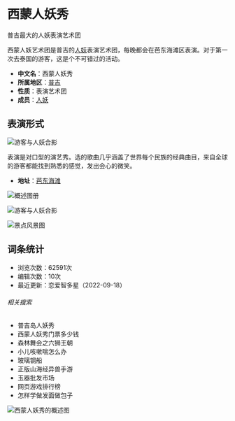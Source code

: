# 西蒙人妖秀

普吉最大的人妖表演艺术团

西蒙人妖艺术团是普吉的[人妖](https://baike.baidu.com/item/%E4%BA%BA%E5%A6%96/6221?fromModule=lemma_inlink)表演艺术团，每晚都会在芭东海滩区表演。对于第一次去泰国的游客，这是个不可错过的活动。

- **中文名**：西蒙人妖秀
- **所属地区**：[普吉](https://baike.baidu.com/item/%E6%99%AE%E5%90%89/7755340?fromModule=lemma_inlink)
- **性质**：表演艺术团
- **成员**：[人妖](https://baike.baidu.com/item/%E4%BA%BA%E5%A6%96/6221?fromModule=lemma_inlink)

## 表演形式

![游客与人妖合影](https://bkimg.cdn.bcebos.com/pic/c2fdfc039245d6884df2a900a3c27d1ed31b24a5?x-bce-process=image/format,f_auto/resize,m_lfit,limit_1,w_440)

表演是对口型的演艺秀。选的歌曲几乎涵盖了世界每个民族的经典曲目，来自全球的游客都能找到熟悉的感觉，发出会心的微笑。

- **地址**：[芭东海滩](https://baike.baidu.com/item/%E8%8A%AD%E4%B8%9C%E6%B5%B7%E6%BB%A9/4837013?fromModule=lemma_inlink)

![概述图册](https://bkimg.cdn.bcebos.com/pic/9c16fdfaaf51f3de35b185c293eef01f3a297910?x-bce-process=image/format,f_auto/resize,m_lfit,limit_1,w_485)

![游客与人妖合影](https://bkimg.cdn.bcebos.com/pic/c2fdfc039245d6884df2a900a3c27d1ed31b24a5?x-bce-process=image/format,f_auto/resize,m_lfit,limit_1,w_232)

![景点风景图](https://bkimg.cdn.bcebos.com/pic/6a63f6246b600c33eef432631d4c510fd8f9a188?x-bce-process=image/format,f_auto/resize,m_lfit,limit_1,w_206)

## 词条统计

- 浏览次数：62591次
- 编辑次数：10次
- 最近更新：恋爱智多星（2022-09-18）

###### 相关搜索

-   普吉岛人妖秀
-   西蒙人妖秀门票多少钱
-   森林舞会之六狮王朝
-   小儿咳嗽喘怎么办
-   玻璃钢船
-   正版山海经异兽手游
-   玉器批发市场
-   网页游戏排行榜
-   怎样学做发面做包子

![西蒙人妖秀的概述图](https://bkimg.cdn.bcebos.com/pic/9c16fdfaaf51f3de35b185c293eef01f3a297910?x-bce-process=image/resize,m_lfit,w_536,limit_1/quality,Q_70)